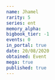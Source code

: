 ```yaml
---
name: Jhamel
rarity: 5
series: ent
memory_alpha:
bigbook_tier: -1
events: 0
in_portal: true
date: 20/08/2020
obtained: Event
mega: true
published: true
---
```



